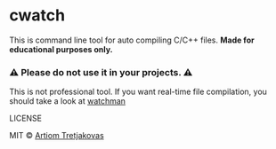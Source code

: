 # cwatch

This is command line tool for auto compiling C/C++ files. **Made for educational purposes only.**

### :warning: Please do not use it in your projects. :warning:

This is not professional tool. If you want real-time file compilation, you should take a look at [watchman](https://github.com/facebook/watchman)

LICENSE

MIT © [Artiom Tretjakovas](https://github.com/ArtiomTr)
